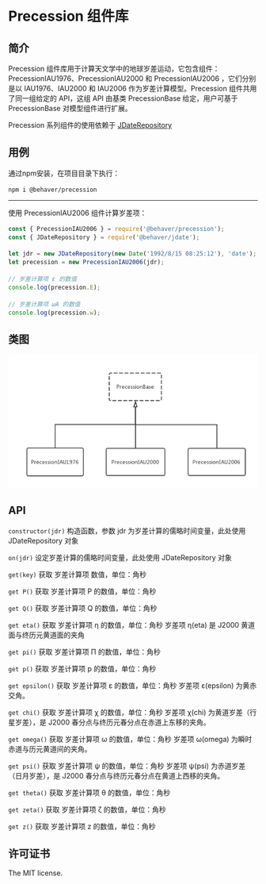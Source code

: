 # Precession 组件库

## 简介

Precession 组件库用于计算天文学中的地球岁差运动，它包含组件：PrecessionIAU1976、PrecessionIAU2000 和 PrecessionIAU2006 ，它们分别是以 IAU1976、IAU2000 和 IAU2006 作为岁差计算模型。Precession 组件共用了同一组给定的 API，这组 API 由基类 PrecessionBase 给定，用户可基于 PrecessionBase 对模型组件进行扩展。

Precession 系列组件的使用依赖于 [JDateRepository](https://github.com/behaver/jdate/blob/master/doc/JDateRepository.md)

## 用例

通过npm安装，在项目目录下执行：

`npm i @behaver/precession`

---

使用 PrecessionIAU2006 组件计算岁差项：

```js
const { PrecessionIAU2006 } = require('@behaver/precession');
const { JDateRepository } = require('@behaver/jdate');

let jdr = new JDateRepository(new Date('1992/8/15 08:25:12'), 'date');
let precession = new PrecessionIAU2006(jdr);

// 岁差计算项 ε 的数值
console.log(precession.E);

// 岁差计算项 ωA 的数值
console.log(precession.w);
```

## 类图

![Precession 类图](./doc/img/Precession.png)

## API

`constructor(jdr)`
构造函数，参数 jdr 为岁差计算的儒略时间变量，此处使用 JDateRepository 对象

`on(jdr)`
设定岁差计算的儒略时间变量，此处使用 JDateRepository 对象

`get(key)`
获取 岁差计算项 数值，单位：角秒

`get P()`
获取 岁差计算项 Ρ 的数值，单位：角秒

`get Q()`
获取 岁差计算项 Q 的数值，单位：角秒

`get eta()`
获取 岁差计算项 η 的数值，单位：角秒
岁差项 η(eta) 是 J2000 黄道面与终历元黄道面的夹角

`get pi()`
获取 岁差计算项 Π 的数值，单位：角秒

`get p()`
获取 岁差计算项 p 的数值，单位：角秒

`get epsilon()`
获取 岁差计算项 ε 的数值，单位：角秒
岁差项 ε(epsilon) 为黄赤交角。

`get chi()`
获取 岁差计算项 χ 的数值，单位：角秒
岁差项 χ(chi) 为黄道岁差（行星岁差），是 J2000 春分点与终历元春分点在赤道上东移的夹角。

`get omega()`
获取 岁差计算项 ω 的数值，单位：角秒
岁差项 ω(omega) 为瞬时赤道与历元黄道间的夹角。

`get psi()`
获取 岁差计算项 ψ 的数值，单位：角秒
岁差项 ψ(psi) 为赤道岁差（日月岁差），是 J2000 春分点与终历元春分点在黄道上西移的夹角。

`get theta()`
获取 岁差计算项 θ 的数值，单位：角秒

`get zeta()`
获取 岁差计算项 ζ 的数值，单位：角秒

`get z()`
获取 岁差计算项 z 的数值，单位：角秒

## 许可证书

The MIT license.